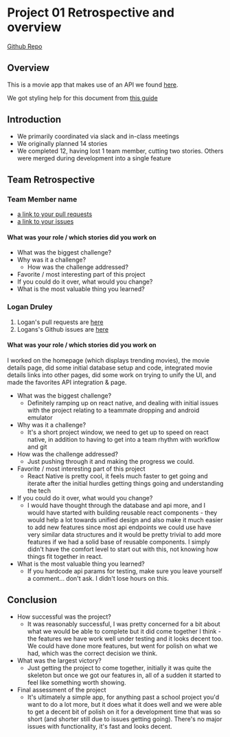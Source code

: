 # Project 01 Retrospective and overview

[Github Repo](https://github.com/ldruley/movie-app)

## Overview
This is a movie app that makes use of an API we found [here](https://github.com/public-apis/public-apis?tab=readme-ov-file).

We got styling help for this document from [this guide](https://docs.github.com/en/get-started/writing-on-github/getting-started-with-writing-and-formatting-on-github/basic-writing-and-formatting-syntax)

## Introduction

* We primarily coordinated via slack and in-class meetings
* We originally planned 14 stories
* We completed 12, having lost 1 team member, cutting two stories. Others were merged during development into a single feature

## Team Retrospective

### Team Member name

- [a link to your pull requests]()
- [a link to your issues]()

#### What was your role / which stories did you work on

+ What was the biggest challenge? 
+ Why was it a challenge?
  + How was the challenge addressed?
+ Favorite / most interesting part of this project
+ If you could do it over, what would you change?
+ What is the most valuable thing you learned?

### Logan Druley
1. Logan's pull requests are [here](https://github.com/ldruley/movie-app/pulls?q=is%3Apr+author%3Aldruley+is%3Aclosed)
1. Logans's Github issues are [here](https://github.com/ldruley/movie-app/issues?q=is%3Aissue%20state%3Aclosed%20assignee%3Aldruley)

#### What was your role / which stories did you work on
I worked on the homepage (which displays trending movies), the movie details page, did some initial database setup and code, integrated movie details links into other pages, did some work on trying to unify the UI, and made the favorites API integration & page.

+ What was the biggest challenge? 
  + Definitely ramping up on react native, and dealing with initial issues with the project relating to a teammate dropping and android emulator
+ Why was it a challenge?
  + It's a short project window, we need to get up to speed on react native, in addition to having to get into a team rhythm with workflow and git
+ How was the challenge addressed?
  + Just pushing through it and making the progress we could.
+ Favorite / most interesting part of this project
  + React Native is pretty cool, it feels much faster to get going and iterate after the initial hurdles getting things going and understanding the tech
+ If you could do it over, what would you change?
  + I would have thought through the database and api more, and I would have started with building reusable react components - they would help a lot towards unified design and also make it much easier to add new features since most api endpoints we could use have very similar data structures and it would be pretty trivial to add more features if we had a solid base of reusable components. I simply didn't have the comfort level to start out with this, not knowing how things fit together in react.
+ What is the most valuable thing you learned?
  + If you hardcode api params for testing, make sure you leave yourself a comment... don't ask. I didn't lose hours on this.


## Conclusion

- How successful was the project?
  - It was reasonably successful, I was pretty concerned for a bit about what we would be able to complete but it did come together I think - the features we have work well under testing and it looks decent too. We could have done more features, but went for polish on what we had, which was the correct decision we think.
- What was the largest victory?
   - Just getting the project to come together, initially it was quite the skeleton but once we got our features in, all of a sudden it started to feel like something worth showing.
- Final assessment of the project
   - It's ultimately a simple app, for anything past a school project you'd want to do a lot more, but it does what it does well and we were able to get a decent bit of polish on it for a development time that was so short (and shorter still due to issues getting going). There's no major issues with functionality, it's fast and looks decent. 
